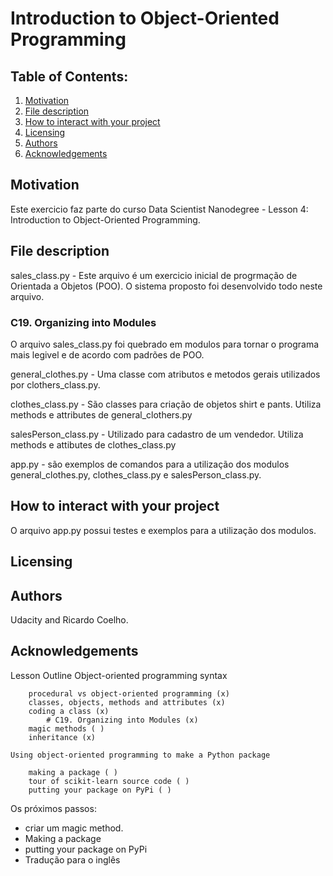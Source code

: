 # Introduction to Object-Oriented Programming 

## Table of Contents:

1. [Motivation](#motivation)
2. [File description](#file)
3. [How to interact with your project](#interact)
4. [Licensing](#licensing)
5. [Authors](#author)
6. [Acknowledgements](#ack)

## Motivation <a name="motivation"></a>
Este exercicio faz parte do curso Data Scientist Nanodegree - Lesson 4: Introduction to Object-Oriented Programming.

## File description <a name="file"></a>
sales_class.py - Este arquivo é um exercicio inicial de progrmação de Orientada a Objetos (POO). O sistema proposto foi desenvolvido todo neste arquivo.

### C19. Organizing into Modules
O arquivo sales_class.py foi quebrado em modulos para tornar o programa mais legivel e de acordo com padrões de POO.

general_clothes.py - Uma classe com atributos e metodos gerais utilizados por clothers_class.py.  

clothes_class.py - São classes para criação de objetos shirt e pants. Utiliza methods e attributes de general_clothers.py

salesPerson_class.py - Utilizado para cadastro de um vendedor. Utiliza methods e attibutes de clothes_class.py

app.py - são exemplos de comandos para a utilização dos modulos general_clothes.py, clothes_class.py e salesPerson_class.py. 

## How to interact with your project <a name="interact"></a>
O arquivo app.py possui testes e exemplos para a utilização dos modulos.

## Licensing <a name="licensing"></a>

## Authors <a name="author"></a>
Udacity and Ricardo Coelho.

## Acknowledgements <a name="ack"></a>

Lesson Outline
	Object-oriented programming syntax

		procedural vs object-oriented programming (x)
		classes, objects, methods and attributes (x)
		coding a class (x)
			# C19. Organizing into Modules (x)
		magic methods ( )
		inheritance (x)

	Using object-oriented programming to make a Python package

		making a package ( )
		tour of scikit-learn source code ( )
		putting your package on PyPi ( )

Os próximos passos:
- criar um magic method.
- Making a package
- putting your package on PyPi
- Tradução para o inglês